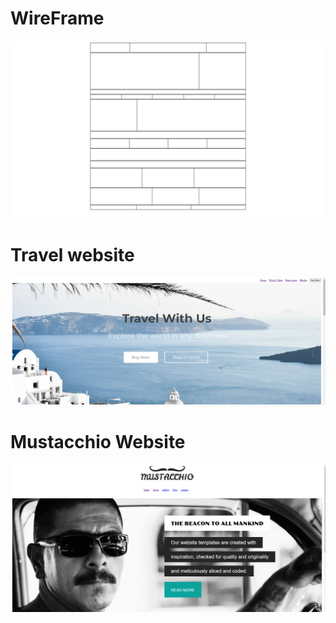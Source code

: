 <h1>WireFrame</h1>
<a href="https://radiant-caramel-3f939a.netlify.app/"><img src="tebal.png"></a>



<h1>Travel website</h1>
<a href="https://aesthetic-sprinkles-f2a757.netlify.app/"><img src="https://github.com/Kashi5656/KASHI-HTML/blob/e49a835eeb897bfbf30aa4f12679656ef2f22587/web-1.png"></a>


<h1>Mustacchio Website</h1>
<a href="https://dulcet-flan-868076.netlify.app/"><img src="https://github.com/Kashi5656/KASHI-HTML/blob/b9d58ddcef766d7b52784003e7bf2d6d95826160/web-2.png"></a>
